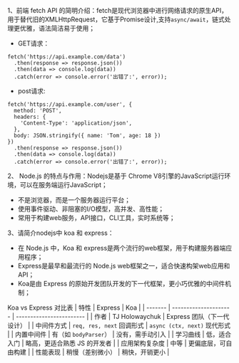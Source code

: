 1、前端 fetch API 的简明介绍：fetch是现代浏览器中进行网络请求的原生API，用于替代旧的XMLHttpRequest，它基于Promise设计,支持`async/await`，链式处理更优雅，语法简洁易于使用；
- GET请求：
```
fetch('https://api.example.com/data')
  .then(response => response.json())
  .then(data => console.log(data))
  .catch(error => console.error('出错了:', error));
```
- post请求:
```
fetch('https://api.example.com/user', {
  method: 'POST',
  headers: {
    'Content-Type': 'application/json',
  },
  body: JSON.stringify({ name: 'Tom', age: 18 })
})
  .then(response => response.json())
  .then(data => console.log(data))
  .catch(error => console.error('出错了:', error));
```

2、 Node.js 的特点与作用：Nodejs是基于 Chrome V8引擎的JavaScript运行环境，可以在服务端运行JavaScript；
- 不是浏览器，而是一个服务器运行平台；
- 使用事件驱动、非阻塞的I/O模型，高并发、高性能；
- 常用于构建web服务，API接口，CLI工具，实时系统等；

3、请简介nodejs中 koa 和 express：
- 在 Node.js 中，Koa 和 express是两个流行的web框架，用于构建服务器端应用程序；
- Express是最早和最流行的 Node.js web框架之一，适合快速构架web应用和API；
- Koa是由 Express 的原始开发团队开发的下一代框架，更小巧优雅的中间件机制；

Koa vs Express 对比表
| 特性      | Express               | Koa                      |
| ------- | --------------------- | ------------------------ |
| 作者      | TJ Holowaychuk        | Express 团队（下一代设计）        |
| 中间件方式   | `req, res, next` 回调形式 | `async (ctx, next)` 现代形式 |
| 内置中间件   | 有（如 `bodyParser`）     | 没有，需手动引入                 |
| 学习曲线    | 低，适合入门                | 略高，更适合熟悉 JS 的开发者         |
| 应用架构复杂度 | 中等                    | 更偏底层，可自由构建               |
| 性能表现    | 稍慢（差别微小）              | 稍快，开销更小                  |
